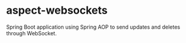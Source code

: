 # aspect-websockets

Spring Boot application using Spring AOP to send updates and deletes through WebSocket.
